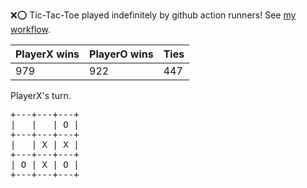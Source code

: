 :x::o: Tic-Tac-Toe played indefinitely by github action runners! See [my workflow](.github/workflows/play.yaml).

|PlayerX wins|PlayerO wins|Ties|
|-|-|-|
|979|922|447|

PlayerX's turn.

<pre>
+---+---+---+
|   |   | O |
+---+---+---+
|   | X | X |
+---+---+---+
| O | X | O |
+---+---+---+
</pre>